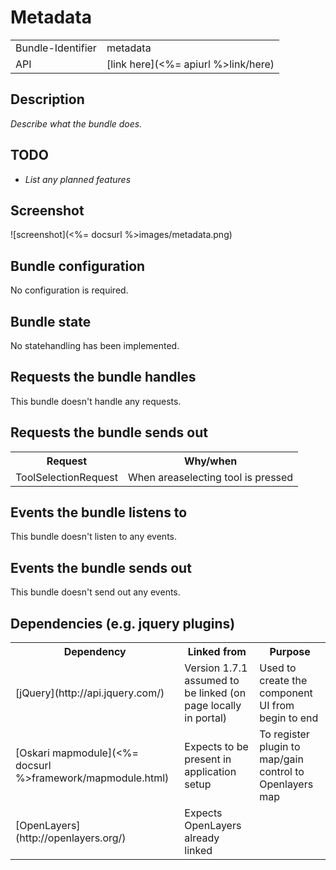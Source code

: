 # Metadata

<table>
  <tr>
    <td>Bundle-Identifier</td><td>metadata</td>
  </tr>
  <tr>
    <td>API</td><td>[link here](<%= apiurl %>link/here)</td>
  </tr>
</table>

## Description

*Describe what the bundle does.*

## TODO

- *List any planned features*

## Screenshot

![screenshot](<%= docsurl %>images/metadata.png)

## Bundle configuration

No configuration is required.

## Bundle state

No statehandling has been implemented.

## Requests the bundle handles

This bundle doesn't handle any requests.

## Requests the bundle sends out

<table>
  <tr>
    <th>Request</th><th>Why/when</th>
  </tr>
  <tr>
    <td>ToolSelectionRequest</td><td>When areaselecting tool is pressed</td>
  </tr>
</table>

## Events the bundle listens to

This bundle doesn't listen to any events.

## Events the bundle sends out

This bundle doesn't send out any events.

## Dependencies (e.g. jquery plugins)

<table>
  <tr>
    <th>Dependency</th><th>Linked from</th><th>Purpose</th>
  </tr>
<tr><td> [jQuery](http://api.jquery.com/) </td><td> Version 1.7.1 assumed to be linked (on page locally in portal) </td><td> Used to create the component UI from begin to end
</td></tr><tr><td> [Oskari mapmodule](<%= docsurl %>framework/mapmodule.html) </td><td> Expects to be present in application setup </td><td> To register plugin to map/gain control to Openlayers map
</td></tr><tr><td> [OpenLayers](http://openlayers.org/) </td><td> Expects OpenLayers already linked </td><td>
</td></tr>
</table>
